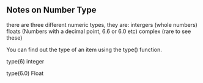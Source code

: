 ## Notes on Number Type

there are three different numeric types, they are:
intergers (whole numbers)
floats    (Numbers with a decimal point, 6.6 or 6.0 etc)
complex (rare to see these)

You can find out the type of an item using the type() function.

type(6)
integer

type(6.0)
Float



